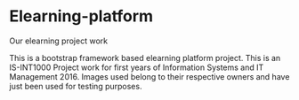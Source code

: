 # Elearning-platform
Our elearning project work 

This is a bootstrap framework based elearning platform project. This is an IS-INT1000 Project work for first years of Information Systems and IT Management 2016. Images used belong to their respective owners and have just been used for testing purposes.
